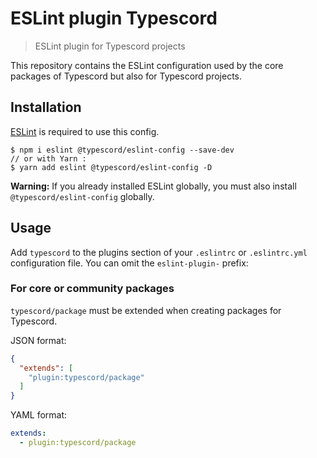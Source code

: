 # ESLint plugin Typescord
> ESLint plugin for Typescord projects

This repository contains the ESLint configuration used by the core packages of Typescord but also for Typescord projects.

## Installation

[ESLint](http://eslint.org) is required to use this config.
```
$ npm i eslint @typescord/eslint-config --save-dev
// or with Yarn :
$ yarn add eslint @typescord/eslint-config -D
```

**Warning:** If you already installed ESLint globally, you must also install `@typescord/eslint-config` globally.

## Usage
Add `typescord` to the plugins section of your `.eslintrc` or `.eslintrc.yml` configuration file. You can omit the `eslint-plugin-` prefix:

### For core or community packages
`typescord/package` must be extended when creating packages for Typescord.

JSON format:
```json
{
  "extends": [
    "plugin:typescord/package"
  ]
}
```

YAML format:
```yaml
extends:
  - plugin:typescord/package
```
